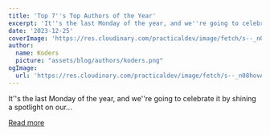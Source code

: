 ```yaml
---
title: 'Top 7''s Top Authors of the Year'
excerpt: 'It''s the last Monday of the year, and we''re going to celebrate it by shining a spotlight on our...'
date: '2023-12-25'
coverImage: 'https://res.cloudinary.com/practicaldev/image/fetch/s--_n08hovA--/c_imagga_scale,f_auto,fl_progressive,h_420,q_auto,w_1000/https://dev-to-uploads.s3.amazonaws.com/uploads/articles/p71oomqa5c86muvtd7qd.jpg'
author:
  name: Koders
  picture: "assets/blog/authors/koders.png"
ogImage:
  url: 'https://res.cloudinary.com/practicaldev/image/fetch/s--_n08hovA--/c_imagga_scale,f_auto,fl_progressive,h_420,q_auto,w_1000/https://dev-to-uploads.s3.amazonaws.com/uploads/articles/p71oomqa5c86muvtd7qd.jpg'
---
```


It''s the last Monday of the year, and we''re going to celebrate it by shining a spotlight on our...

[Read more](https://dev.to/devteam/top-7s-top-authors-of-the-year-120m)
